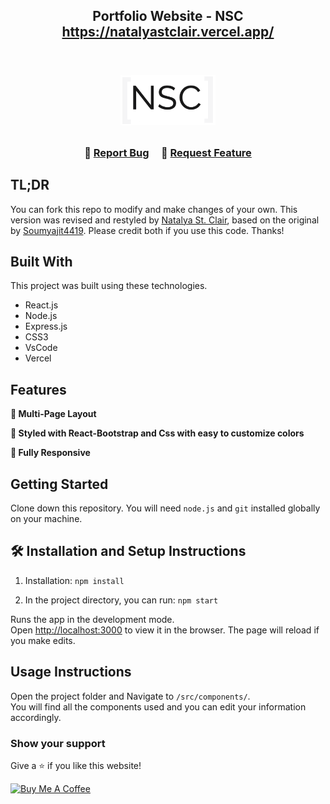 <h2 align="center">
  Portfolio Website - NSC<br/>
  <a href="https://natalyastclair.vercel.app/" target="_blank">https://natalyastclair.vercel.app/</a>
</h2>
<br/>

<p align="center">
  <img src="src/Assets/logo-Nc.png" alt="NC Logo" height="80" style="margin:8px;" />
</p>

<h3 align="center">
    🔹
    <a href="https://github.com/soumyajit4419/Portfolio/issues">Report Bug</a> &nbsp; &nbsp;
    🔹
    <a href="https://github.com/soumyajit4419/Portfolio/issues">Request Feature</a>
</h3>

## TL;DR


You can fork this repo to modify and make changes of your own. This version was revised and restyled by [Natalya St. Clair](https://github.com/nstclair-cc), based on the original by [Soumyajit4419](https://github.com/soumyajit4419/Portfolio). Please credit both if you use this code. Thanks!

## Built With

This project was built using these technologies.

- React.js
- Node.js
- Express.js
- CSS3
- VsCode
- Vercel

## Features

**📖 Multi-Page Layout**

**🎨 Styled with React-Bootstrap and Css with easy to customize colors**

**📱 Fully Responsive**

## Getting Started

Clone down this repository. You will need `node.js` and `git` installed globally on your machine.

## 🛠 Installation and Setup Instructions

1. Installation: `npm install`

2. In the project directory, you can run: `npm start`

Runs the app in the development mode.\
Open [http://localhost:3000](http://localhost:3000) to view it in the browser.
The page will reload if you make edits.

## Usage Instructions

Open the project folder and Navigate to `/src/components/`. <br/>
You will find all the components used and you can edit your information accordingly.

### Show your support

Give a ⭐ if you like this website!

<a href="https://www.buymeacoffee.com/soumyajit4419" target="_blank"><img src="https://cdn.buymeacoffee.com/buttons/v2/default-violet.png" alt="Buy Me A Coffee" height= "60px" width= "217px" ></a>
